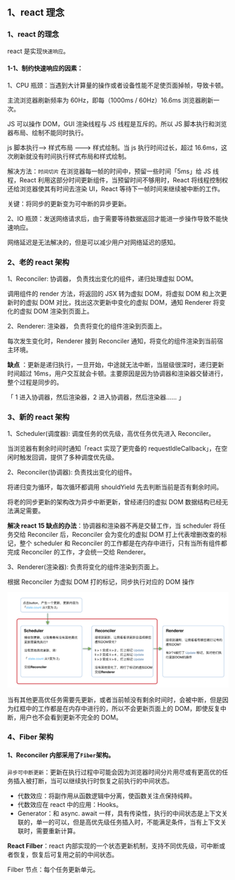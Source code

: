 ## 1、react 理念

### 1、react 的理念

react 是实现`快速响应`。

#### 1-1、制约快速响应的因素：

1、CPU 瓶颈：当遇到大计算量的操作或者设备性能不足使页面掉帧，导致卡顿。

主流浏览器刷新频率为 60Hz，即每（1000ms / 60Hz）16.6ms 浏览器刷新一次。

JS 可以操作 DOM，GUI 渲染线程与 JS 线程是互斥的。所以 JS 脚本执行和浏览器布局、绘制不能同时执行。

js 脚本执行--> 样式布局 ---> 样式绘制。当 js 执行时间过长，超过 16.6ms，这次刷新就没有时间执行样式布局和样式绘制。

解决方法：`时间切片` 在浏览器每一帧的时间中，预留一些时间「5ms」给 JS 线程，React 利用这部分时间更新组件，当预留时间不够用时，React 将线程控制权还给浏览器使其有时间去渲染 UI，React 等待下一帧时间来继续被中断的工作。

关键：将同步的更新变为可中断的异步更新。

2、IO 瓶颈：发送网络请求后，由于需要等待数据返回才能进一步操作导致不能快速响应。

网络延迟是无法解决的，但是可以减少用户对网络延迟的感知。

### 2、老的 react 架构

1、Reconciler: 协调器， 负责找出变化的组件，递归处理虚拟 DOM。

调用组件的 render 方法，将返回的 JSX 转为虚拟 DOM，将虚拟 DOM 和上次更新时的虚拟 DOM 对比，找出这次更新中变化的虚拟 DOM，通知 Renderer 将变化的虚拟 DOM 渲染到页面上。

2、Renderer: 渲染器， 负责将变化的组件渲染到页面上。

每次发生变化时，Renderer 接到 Reconciler 通知，将变化的组件渲染到当前宿主环境。

**缺点** ：更新是递归执行，一旦开始，中途就无法中断，当层级很深时，递归更新时间超过 16ms，用户交互就会卡顿。主要原因是因为协调器和渲染器交替进行，整个过程是同步的。

「 1 进入协调器，然后渲染器，2 进入协调器，然后渲染器...... 」

### 3、新的 react 架构

1、Scheduler(调度器): 调度任务的优先级，高优任务优先进入 Reconciler。

当浏览器有剩余时间时通知「react 实现了更完备的 requestIdleCallback」，在空闲时触发回调，提供了多种调度优先级。

2、Reconciler(协调器): 负责找出变化的组件。

将递归变为循环，每次循环都调用 shouldYield 先去判断当前是否有剩余时间。

将老的同步更新的架构改为异步中断更新，曾经递归的虚拟 DOM 数据结构已经无法满足需要。

**解决 react 15 缺点的办法**：协调器和渲染器不再是交替工作，当 scheduler 将任务交给 Reconciler 后，Reconciler 会为变化的虚拟 DOM 打上代表增删改查的标记，整个 scheduler 和 Reconciler 的工作都是在内存中进行，只有当所有组件都完成 Reconciler 的工作，才会统一交给 Renderer。

3、Renderer(渲染器): 负责将变化的组件渲染到页面上。

根据 Reconciler 为虚拟 DOM 打的标记，同步执行对应的 DOM 操作

![react16更新流程](./react16流程.png)

当有其他更高优任务需要先更新，或者当前帧没有剩余时间时，会被中断，但是因为红框中的工作都是在内存中进行的，所以不会更新页面上的 DOM，即使反复中断，用户也不会看到更新不完全的 DOM。

### 4、Fiber 架构

#### 1、Reconciler 内部采用了`Fiber`架构。

`异步可中断更新`：更新在执行过程中可能会因为浏览器时间分片用尽或有更高优的任务插入被打断，当可以继续执行时恢复之前执行的中间状态。

- 代数效应：将副作用从函数逻辑中分离，使函数关注点保持纯粹。
- 代数效应在 react 中的应用：Hooks。
- Generator：和 async. await 一样，具有传染性，执行的中间状态是上下文关联的，单一的可以，但是高优先级任务插入时，不能满足条件，当有上下文关联时，需要重新计算。

**React Filber**：react 内部实现的一个状态更新机制，支持不同优先级，可中断或者恢复，恢复后可复用之前的中间状态。

Filber 节点：每个任务更新单元。



